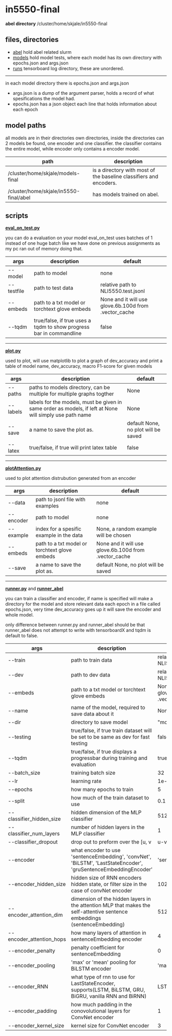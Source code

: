 # in5550-final

**abel directory** /cluster/home/skjale/in5550-final

## files, directories
 - [abel](https://github.uio.no/skjale/in5550-final/tree/master/abel) hold abel related slurm
 - [models](https://github.uio.no/skjale/in5550-final/tree/master/models) hold model tests, where each model has its own directory with epochs.json and args.json
 - [runs](https://github.uio.no/skjale/in5550-final/tree/master/runs) tensorboard log directory, these are unordered.
*********
in each model directory there is epochs.json and args.json
- args.json is a dump of the argument parser, holds a record of what spesifications the model had.
- epochs.json has a json object each line that holds information about each epoch

## model paths
all models are in their directories own directories, inside the directories can 2 models be found, one encoder and one classifier. the classifier contains the entire model, while encoder only contains a encoder model.

  path | description 
  --- | --- 
  /cluster/home/skjale/models-final | is a directory with most of the baseline classifiers and encoders.
  /cluster/home/skjale/in5550-final/abel | has models trained on abel.

## scripts

[**eval_on_test.py**](https://github.uio.no/skjale/in5550-final/blob/master/eval_on_test.py)

you can do a evaluation on your model
eval_on_test uses batches of 1 instead of one huge batch like we have done on previous assignments as my pc ran out of memory doing that.

  args | description | default
  --- | --- | ---
  --model | path to model | none
  --testfile | path to test data | relative path to NLI5550.test.jsonl
  --embeds | path to a txt model or torchtext glove embeds | None and it will use glove.6b.100d from .vector_cache
  --tqdm | true/false, if true uses a tqdm to show progress bar in commandline | false
  
  
  *****************************************************

[**plot.py** ](https://github.uio.no/skjale/in5550-final/blob/master/plot.py)

used to plot, will use matplotlib to plot a graph of dev_accuracy and print a table of model name, dev_accuracy, macro F1-score for given models

  args | description | default
  --- | --- | ---
  --paths | paths to models directory, can be multiple for multiple graphs togther | None
  --labels | labels for the models, must be given in same order as models, if left at None will simply use path name | None
  --save | a name to save the plot as. | default None, no plot will be saved
  --latex | true/false, if true will print latex table | false
*****************************************************

[**plotAttention.py** ](https://github.uio.no/skjale/in5550-final/blob/master/attentionPlot.py)

used to plot attention distrubution generated from an encoder

  args | description | default
  --- | --- | ---
  --data | path to jsonl file with examples | none
  --encoder | path to model | none
  --example | index for a spesific example in the data | None, a random example will be chosen
  --embeds | path to a txt model or torchtext glove embeds | None and it will use glove.6b.100d from .vector_cache
  --save | a name to save the plot as. | default None, no plot will be saved
  
*****************************************************
[**runner.py**](https://github.uio.no/skjale/in5550-final/blob/master/runner.py) and [**runner_abel**](https://github.uio.no/skjale/in5550-final/blob/master/runner_abel.py)

you can train a classifier and encoder, if name is specified will make a directory for the model and store relevant data each epoch in a file called epochs.json, very time dev_accuracy goes up it will save the encoder and whole model.

only difference between runner.py and runner_abel should be that runner_abel does not attempt to write with tensorboardX and tqdm is default to false.

  args | description | default
  --- | --- | ---
  --train | path to train data | relative path to NLI5550.train.jsonl
  --dev | path to dev data | relative path to NLI5550.dev.jsonl
  --embeds | path to a txt model or torchtext glove embeds | None and it will use glove.6b.100d from .vector_cache
  --name | name of the model, required to save data about it | None
  --dir | directory to save model | "models"
  --testing | true/false, if true train dataset will be set to be same as dev for fast testing | false
  --tqdm | true/false, if true displays a progressbar during training and evaluation | true
  --batch_size | training batch size | 32
  --lr | learning rate | 1e-3
  --epochs | how many epochs to train | 5
  --split | how much of the train dataset to use | 0.1
  --classifier_hidden_size | hidden dimension of the MLP classifier | 512
  --classifier_num_layers | number of hidden layers in the MLP classifier | 1
  --classifier_dropout | drop out to preform over the \[u, v |u-v|, u\*v] vector of the sentences | 0
  --encoder |what encoder to use 'sentenceEmbedding', 'convNet', 'BiLSTM', 'LastStateEncoder', 'gruSentenceEmbeddingEncoder' | 'sentenceEmbedding'
  --encoder_hidden_size | hidden size of RNN encoders hidden state,  or filter size in the case of convNet encoder | 1024
  --encoder_attention_dim | dimension of the hidden layers in the attention MLP that makes the self-attentive sentence embeddings (sentenceEmbedding) | 512
  --encoder_attention_hops | how many layers of attention in sentenceEmbedding encoder | 4
  --encoder_penalty | penalty coefficient for sentenceEmbedding | 0
  --encoder_pooling | 'max' or 'mean' pooling for BiLSTM encoder | 'max'
  --encoder_RNN | what type of rnn to use for LastStateEncoder, supports(LSTM, BiLSTM, GRU, BiGRU, vanilla RNN and BiRNN) | LSTM
  --encoder_padding | how much padding in the conovolutional layers for ConvNet encoder | 1
  --encoder_kernel_size | kernel size for ConvNet encoder | 3
  
  

